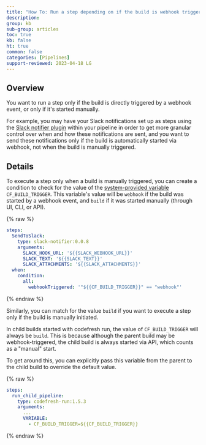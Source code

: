 ```yaml
---
title: "How To: Run a step depending on if the build is webhook triggered"
description: 
group: kb
sub-group: articles
toc: true
kb: false
ht: true
common: false
categories: [Pipelines]
support-reviewed: 2023-04-18 LG
---
```


## Overview

You want to run a step only if the build is directly triggered by a webhook event, or only if it's started manually.

For example, you may have your Slack notifications set up as steps using the [Slack notifier plugin](https://codefresh.io/steps/step/slack-notifier) within your pipeline in order to get more granular control over when and how these notifications are sent, and you want to send these notifications only if the build is automatically started via webhook, not when the build is manually
triggered.

## Details

To execute a step only when a build is manually triggered, you can create a condition to check for the value of the [system-provided variable]({{site.baseurl}}/docs/pipelines/variables/#system-provided-variables) `CF_BUILD_TRIGGER`. This variable's value will be `webhook` if the build was started by a webhook event, and `build` if it was started manually (through UI, CLI, or API).

{% raw %}

```yaml
steps:
  SendToSlack:
    type: slack-notifier:0.0.8
    arguments:
      SLACK_HOOK_URL: '${{SLACK_WEBHOOK_URL}}'
      SLACK_TEXT: '${{SLACK_TEXT}}'
      SLACK_ATTACHMENTS: '${{SLACK_ATTACHMENTS}}'
  when:
    condition:
      all:
        webhookTriggered: '"${{CF_BUILD_TRIGGER}}" == "webhook"'
```

{% endraw %}

Similarly, you can match for the value `build` if you want to execute a step only if the build is manually initiated.

In child builds started with codefresh run, the value of `CF_BUILD_TRIGGER` will always be `build`. This is because although the parent build may be webhook-triggered, the child build is always started via API, which counts as a "manual" start.

To get around this, you can explicitly pass this variable from the parent to the child build to override the default value.

{% raw %}

```yaml
steps:
  run_child_pipeline:
    type: codefresh-run:1.5.3 
    arguments:
      ...
      VARIABLE:
        - CF_BUILD_TRIGGER=${{CF_BUILD_TRIGGER}}
```

{% endraw %}
